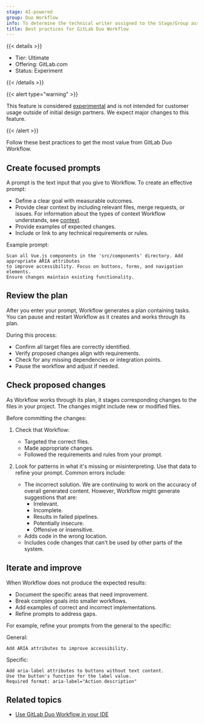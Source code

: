 ```yaml
---
stage: AI-powered
group: Duo Workflow
info: To determine the technical writer assigned to the Stage/Group associated with this page, see https://handbook.gitlab.com/handbook/product/ux/technical-writing/#assignments
title: Best practices for GitLab Duo Workflow
---
```


{{< details >}}

- Tier: Ultimate
- Offering: GitLab.com
- Status: Experiment

{{< /details >}}

{{< alert type="warning" >}}

This feature is considered [experimental](../../policy/development_stages_support.md) and is not intended for customer usage outside of initial design partners. We expect major changes to this feature.

{{< /alert >}}

Follow these best practices to get the most value from GitLab Duo Workflow.

## Create focused prompts

A prompt is the text input that you give to Workflow. To create an effective prompt:

- Define a clear goal with measurable outcomes.
- Provide clear context by including relevant files, merge requests, or issues. For information about the types of context Workflow understands, see [context](context.md).
- Provide examples of expected changes.
- Include or link to any technical requirements or rules.

Example prompt:

```plaintext
Scan all Vue.js components in the 'src/components' directory. Add appropriate ARIA attributes
to improve accessibility. Focus on buttons, forms, and navigation elements.
Ensure changes maintain existing functionality.
```

## Review the plan

After you enter your prompt, Workflow generates a plan containing tasks. You can pause and restart Workflow as it creates and works through its plan.

During this process:

- Confirm all target files are correctly identified.
- Verify proposed changes align with requirements.
- Check for any missing dependencies or integration points.
- Pause the workflow and adjust if needed.

## Check proposed changes

As Workflow works through its plan, it stages corresponding changes to the files in your project. The changes might include new or modified files.

Before committing the changes:

1. Check that Workflow:

   - Targeted the correct files.
   - Made appropriate changes.
   - Followed the requirements and rules from your prompt.

1. Look for patterns in what it's missing or misinterpreting. Use that data to refine your prompt. Common errors include:

   - The incorrect solution. We are continuing to work on the accuracy of overall generated content. However, Workflow might generate suggestions that are:
     - Irrelevant.
     - Incomplete.
     - Results in failed pipelines.
     - Potentially insecure.
     - Offensive or insensitive.
   - Adds code in the wrong location.
   - Includes code changes that can't be used by other parts of the system.

## Iterate and improve

When Workflow does not produce the expected results:

- Document the specific areas that need improvement.
- Break complex goals into smaller workflows.
- Add examples of correct and incorrect implementations.
- Refine prompts to address gaps.

For example, refine your prompts from the general to the specific:

General:

```plaintext
Add ARIA attributes to improve accessibility.
```

Specific:

```plaintext
Add aria-label attributes to buttons without text content.
Use the button's function for the label value.
Required format: aria-label="Action description"
```

## Related topics

- [Use GitLab Duo Workflow in your IDE](use_in_your_ide.md)
